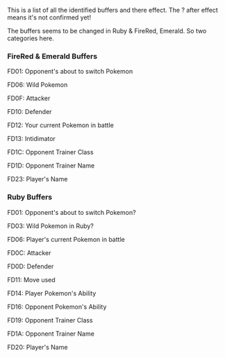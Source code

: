 This is a list of all the identified buffers and there effect.
The ? after effect means it's not confirmed yet!

The buffers seems to be changed in Ruby & FireRed, Emerald. So two categories here.

### FireRed & Emerald Buffers

FD01: Opponent's about to switch Pokemon

FD06: Wild Pokemon

FD0F: Attacker

FD10: Defender

FD12: Your current Pokemon in battle

FD13: Intidimator

FD1C: Opponent Trainer Class

FD1D: Opponent Trainer Name

FD23: Player's Name


### Ruby Buffers

FD01: Opponent's about to switch Pokemon?

FD03: Wild Pokemon in Ruby?

FD06: Player's current Pokemon in battle

FD0C: Attacker

FD0D: Defender

FD11: Move used

FD14: Player Pokemon's Ability

FD16: Opponent Pokemon's Ability

FD19: Opponent Trainer Class

FD1A: Opponent Trainer Name

FD20: Player's Name
